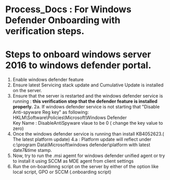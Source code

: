 # Process_Docs : For Windows Defender Onboarding with verification steps.
# Steps to onboard windows server 2016 to windows defender portal.

1. Enable windows defender feature
2. Ensure latest Servicing stack update and Cumulative Update is installed on the server.
3. Ensure that the server is restarted and the windows defender service is running : **this verification step that the defender feature is installed properly.**
 2a. If windows defender service is not starting that "Disable Anti-spyware Reg key" as following:
    HKLM\Software\Policies\Microsoft\Windows Defender\
     Key Name : DisableAntiSpyware vlaue to be 0 ( change the key value to zero)
4. Once the windows defender service is running than install KB4052623.( The latest platform update)
   4.a : Platform update will reflect under c:\program Data\Microsoft\windows defender\platform with latest date7&time stamp.
5. Now, try to run the .msi agemt for windows defender unified agent or try to install it using SCCM as MDE agent from client settings
6. Run the on-boardimng script on the server by either of the option like local script, GPO or SCCM (.onboarding script)
